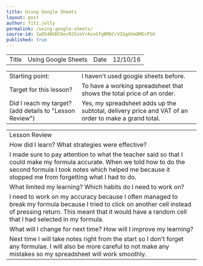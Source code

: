 ```yaml
---
title: Using Google Sheets
layout: post
author: fitz.jolly
permalink: /using-google-sheets/
source-id: 1wOS4BGDC6ecR2SceYrAzoGfqBMbCrVIGgkhmQMEcPSU
published: true
---
```

<table>
  <tr>
    <td>Title</td>
    <td>Using Google Sheets</td>
    <td>Date</td>
    <td>12/10/16</td>
  </tr>
</table>


<table>
  <tr>
    <td>Starting point:</td>
    <td>I haven't used google sheets before.</td>
  </tr>
  <tr>
    <td>Target for this lesson?</td>
    <td>To have a working spreadsheet that shows the total price of an order.</td>
  </tr>
  <tr>
    <td>Did I reach my target? 
(add details to "Lesson Review")</td>
    <td> Yes, my spreadsheet adds up the subtotal, delivery price and VAT of an order to make a grand total.</td>
  </tr>
</table>


<table>
  <tr>
    <td>Lesson Review</td>
  </tr>
  <tr>
    <td>How did I learn? What strategies were effective? </td>
  </tr>
  <tr>
    <td>I made sure to pay attention to what the teacher said so that I could make my formula accurate. When we told how to do the second formula I took notes which helped me because it stopped me from forgetting what I had to do.</td>
  </tr>
  <tr>
    <td>What limited my learning? Which habits do I need to work on? </td>
  </tr>
  <tr>
    <td>I need to work on my accuracy because I often managed to break my formula because I tried to click on another cell instead of pressing return. This meant that it would have a random cell that I had selected in my formula.</td>
  </tr>
  <tr>
    <td>What will I change for next time? How will I improve my learning?</td>
  </tr>
  <tr>
    <td>Next time I will take notes right from the start so I don't forget any formulae. I will also be more careful to not make any mistakes so my spreadsheet will work smoothly.</td>
  </tr>
</table>



